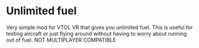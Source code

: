 ﻿# Unlimited fuel
Very simple mod for VTOL VR that gives you unlimited fuel. This is useful for testing aircraft or just flying around without having to worry about running out of fuel.
NOT MULTIPLAYER COMPATIBLE